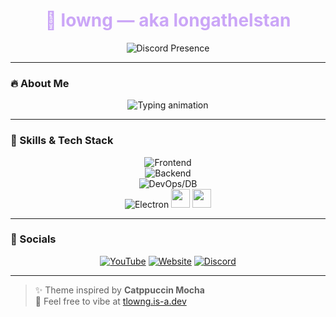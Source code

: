 <!-- README.md -->

<h1 align="center" style="color:#cba6f7;">🌙 lowng — aka longathelstan</h1>

<p align="center">
  <img src="https://lanyard.cnrad.dev/api/1003289653014691911?bg=1e1e2e&borderRadius=20px&idleMessage=focusoncareer&theme=dark&animated=true" alt="Discord Presence" />
</p>

---

### 🔥 About Me

<p align="center">
  <img src="https://readme-typing-svg.herokuapp.com?font=Fira+Code&duration=1200&pause=800&color=CBA6F7&vCenter=true&width=500&lines=a+semi-fullstack+developer;designer+with+dark+vibes;gamer+who+touches+grass;editor+of+chaos;i+already+have+a+gf+%3A3" alt="Typing animation" />
</p>

---

### 🧠 Skills & Tech Stack

<div align="center">

<img src="https://skillicons.dev/icons?i=html,css,js,ts,react,nextjs,tailwind,figma&theme=dark" alt="Frontend" /><br/>
<img src="https://skillicons.dev/icons?i=nodejs,express,python,java,kotlin,cpp&theme=dark" alt="Backend" /><br/>
<img src="https://skillicons.dev/icons?i=firebase,mongodb,bash,git,gcp&theme=dark" alt="DevOps/DB" /><br/>
<img src="https://skillicons.dev/icons?i=electron&theme=dark" alt="Electron" /> 
<img src="https://img.shields.io/badge/tauri-6E6A86?style=for-the-badge&logo=tauri&logoColor=white" height="30" />
<img src="https://img.shields.io/badge/raspberry_pi-CBA6F7?style=for-the-badge&logo=raspberrypi&logoColor=white" height="30" />

</div>

---

### 📡 Socials

<div align="center">

[![YouTube](https://img.shields.io/badge/Youtube-ff5555?style=for-the-badge&logo=youtube&logoColor=white)](https://www.youtube.com/@longathelstan)
[![Website](https://img.shields.io/badge/Website-181825?style=for-the-badge&logo=About.me&logoColor=cba6f7)](https://longathelstan.xyz)
[![Discord](https://img.shields.io/badge/Discord-6e6a86?style=for-the-badge&logo=discord&logoColor=white)](https://discord.com/users/1003289653014691911)

</div>

---

> ✨ Theme inspired by **Catppuccin Mocha**  
> 🦄 Feel free to vibe at [tlowng.is-a.dev](https://longathelstan.xyz/)

